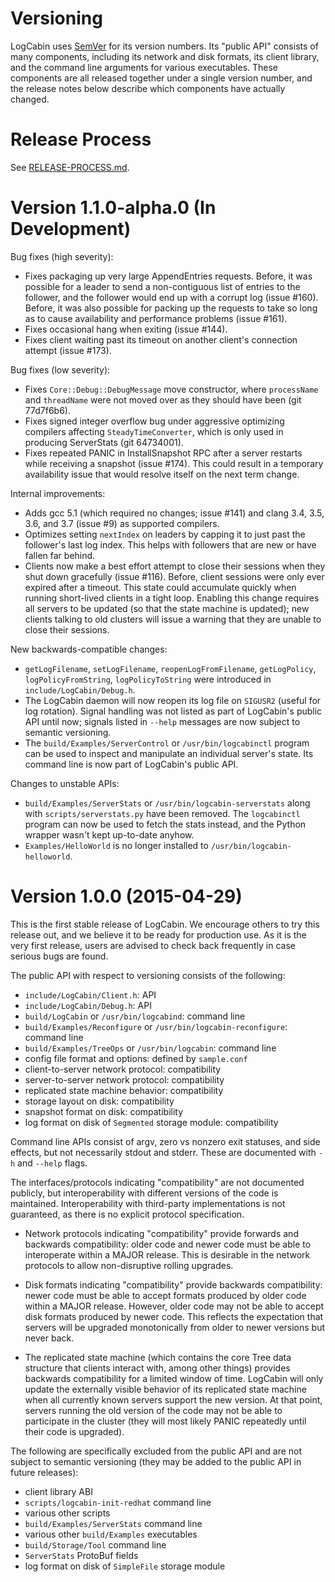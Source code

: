 Versioning
==========

LogCabin uses [SemVer](http://semver.org) for its version numbers. Its "public
API" consists of many components, including its network and disk formats, its
client library, and the command line arguments for various executables. These
components are all released together under a single version number, and the
release notes below describe which components have actually changed.

Release Process
===============

See [RELEASE-PROCESS.md](RELEASE-PROCESS.md).

Version 1.1.0-alpha.0 (In Development)
======================================

Bug fixes (high severity):

- Fixes packaging up very large AppendEntries requests. Before, it was possible
  for a leader to send a non-contiguous list of entries to the follower, and
  the follower would end up with a corrupt log (issue #160). Before, it was
  also possible for packing up the requests to take so long as to cause
  availability and performance problems (issue #161).
- Fixes occasional hang when exiting (issue #144).
- Fixes client waiting past its timeout on another client's connection attempt
(issue #173).

Bug fixes (low severity):

- Fixes `Core::Debug::DebugMessage` move constructor, where `processName` and
  `threadName` were not moved over as they should have been (git 77d7f6b6).
- Fixes signed integer overflow bug under aggressive optimizing compilers
  affecting `SteadyTimeConverter`, which is only used in producing ServerStats
  (git 64734001).
- Fixes repeated PANIC in InstallSnapshot RPC after a server restarts while
  receiving a snapshot (issue #174). This could result in a temporary
  availability issue that would resolve itself on the next term change.

Internal improvements:

- Adds gcc 5.1 (which required no changes; issue #141) and clang 3.4, 3.5, 3.6,
  and 3.7 (issue #9) as supported compilers.
- Optimizes setting `nextIndex` on leaders by capping it to just past the
  follower's last log index. This helps with followers that are new or have
  fallen far behind.
- Clients now make a best effort attempt to close their sessions when they shut
  down gracefully (issue #116). Before, client sessions were only ever expired
  after a timeout. This state could accumulate quickly when running short-lived
  clients in a tight loop. Enabling this change requires all servers to be
  updated (so that the state machine is updated); new clients talking to old
  clusters will issue a warning that they are unable to close their sessions.

New backwards-compatible changes:

- `getLogFilename`, `setLogFilename`, `reopenLogFromFilename`, `getLogPolicy`,
  `logPolicyFromString`, `logPolicyToString` were introduced in
  `include/LogCabin/Debug.h`.
- The LogCabin daemon will now reopen its log file on `SIGUSR2` (useful for log
  rotation). Signal handling was not listed as part of LogCabin's public API
  until now; signals listed in `--help` messages are now subject to semantic
  versioning.
- The `build/Examples/ServerControl` or `/usr/bin/logcabinctl` program can be
  used to inspect and manipulate an individual server's state. Its command line
  is now part of LogCabin's public API.

Changes to unstable APIs:

- `build/Examples/ServerStats` or `/usr/bin/logcabin-serverstats` along with
  `scripts/serverstats.py` have been removed. The `logcabinctl` program can now
  be used to fetch the stats instead, and the Python wrapper wasn't kept
  up-to-date anyhow.
- `Examples/HelloWorld` is no longer installed to
  `/usr/bin/logcabin-helloworld`.

Version 1.0.0 (2015-04-29)
==========================

This is the first stable release of LogCabin. We encourage others to try this
release out, and we believe it to be ready for production use. As it is the
very first release, users are advised to check back frequently in case serious
bugs are found.

The public API with respect to versioning consists of the following:

- `include/LogCabin/Client.h`: API
- `include/LogCabin/Debug.h`: API
- `build/LogCabin` or `/usr/bin/logcabind`: command line
- `build/Examples/Reconfigure` or `/usr/bin/logcabin-reconfigure`: command line
- `build/Examples/TreeOps` or `/usr/bin/logcabin`: command line
- config file format and options: defined by `sample.conf`
- client-to-server network protocol: compatibility
- server-to-server network protocol: compatibility
- replicated state machine behavior: compatibility
- storage layout on disk: compatibility
- snapshot format on disk: compatibility
- log format on disk of `Segmented` storage module: compatibility

Command line APIs consist of argv, zero vs nonzero exit statuses, and side
effects, but not necessarily stdout and stderr. These are documented with `-h`
and `--help` flags.

The interfaces/protocols indicating "compatibility" are not documented
publicly, but interoperability with different versions of the code is
maintained. Interoperability with third-party implementations is not
guaranteed, as there is no explicit protocol specification.

- Network protocols indicating "compatibility" provide forwards and backwards
  compatibility: older code and newer code must be able to interoperate within
  a MAJOR release. This is desirable in the network protocols to allow
  non-disruptive rolling upgrades.

- Disk formats indicating "compatibility" provide backwards compatibility:
  newer code must be able to accept formats produced by older code within a
  MAJOR release. However, older code may not be able to accept disk formats
  produced by newer code. This reflects the expectation that servers will be
  upgraded monotonically from older to newer versions but never back.

- The replicated state machine (which contains the core Tree data structure
  that clients interact with, among other things) provides backwards
  compatibility for a limited window of time. LogCabin will only update the
  externally visible behavior of its replicated state machine when all
  currently known servers support the new version. At that point, servers
  running the old version of the code may not be able to participate in the
  cluster (they will most likely PANIC repeatedly until their code is
  upgraded).


The following are specifically excluded from the public API and are not subject
to semantic versioning (they may be added to the public API in future
releases):

- client library ABI
- `scripts/logcabin-init-redhat` command line
- various other scripts
- `build/Examples/ServerStats` command line
- various other `build/Examples` executables
- `build/Storage/Tool` command line
- `ServerStats` ProtoBuf fields
- log format on disk of `SimpleFile` storage module
